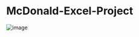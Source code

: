 # McDonald-Excel-Project
![image](https://github.com/user-attachments/assets/22a1f430-80a6-44fd-945e-3f385467e4a7)
